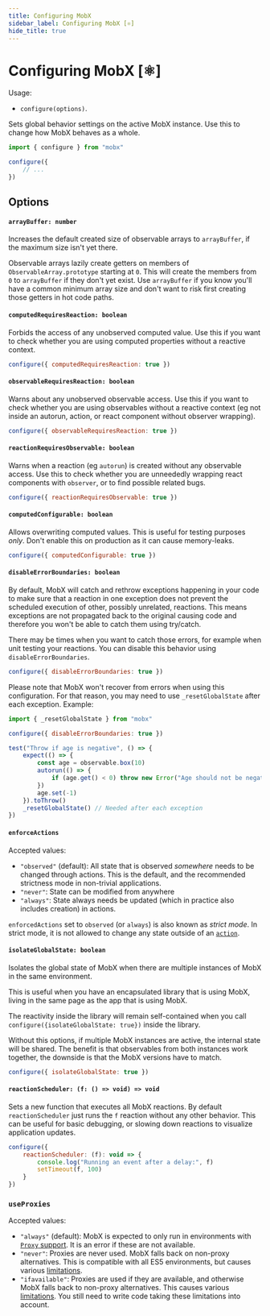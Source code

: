 ```yaml
---
title: Configuring MobX
sidebar_label: Configuring MobX [⚛️]
hide_title: true
---
```


# Configuring MobX [⚛️]

Usage:

-   `configure(options)`.

Sets global behavior settings on the active MobX instance. Use this to change how MobX behaves as a whole.

```javascript
import { configure } from "mobx"

configure({
    // ...
})
```

## Options

#### `arrayBuffer: number`

Increases the default created size of observable arrays to `arrayBuffer`, if the maximum size isn't yet there.

Observable arrays lazily create getters on members of `ObservableArray.prototype` starting at `0`.
This will create the members from `0` to `arrayBuffer` if they don't yet exist.
Use `arrayBuffer` if you know you'll have a common minimum array size and don't want to risk first creating those getters in hot code paths.

#### `computedRequiresReaction: boolean`

Forbids the access of any unobserved computed value.
Use this if you want to check whether you are using computed properties without a reactive context.

```javascript
configure({ computedRequiresReaction: true })
```

#### `observableRequiresReaction: boolean`

Warns about any unobserved observable access.
Use this if you want to check whether you are using observables without a reactive context (eg not inside an autorun, action, or react component without observer wrapping).

```javascript
configure({ observableRequiresReaction: true })
```

#### `reactionRequiresObservable: boolean`

Warns when a reaction (eg `autorun`) is created without any observable access.
Use this to check whether you are unneededly wrapping react components with `observer`, or to find possible related bugs.

```javascript
configure({ reactionRequiresObservable: true })
```

#### `computedConfigurable: boolean`

Allows overwriting computed values. This is useful for testing purposes _only_. Don't enable this on production as it can cause memory-leaks.

```javascript
configure({ computedConfigurable: true })
```

#### `disableErrorBoundaries: boolean`

By default, MobX will catch and rethrow exceptions happening in your code to make sure that a reaction in one exception does not prevent the scheduled execution of other, possibly unrelated, reactions. This means exceptions are not propagated back to the original causing code and therefore you won't be able to catch them using try/catch.

There may be times when you want to catch those errors, for example when unit testing your reactions. You can disable this behavior using `disableErrorBoundaries`.

```javascript
configure({ disableErrorBoundaries: true })
```

Please note that MobX won't recover from errors when using this configuration. For that reason, you may need to use `_resetGlobalState` after each exception. Example:

```js
import { _resetGlobalState } from "mobx"

configure({ disableErrorBoundaries: true })

test("Throw if age is negative", () => {
    expect(() => {
        const age = observable.box(10)
        autorun(() => {
            if (age.get() < 0) throw new Error("Age should not be negative")
        })
        age.set(-1)
    }).toThrow()
    _resetGlobalState() // Needed after each exception
})
```

#### `enforceActions`

Accepted values:

-   `"observed"` (default): All state that is observed _somewhere_ needs to be changed through actions. This is the default, and the recommended strictness mode in non-trivial applications.
-   `"never"`: State can be modified from anywhere
-   `"always"`: State always needs be updated (which in practice also includes creation) in actions.

`enforcedActions` set to `observed` (or `always`) is also known as _strict mode_. In strict mode, it is not allowed to change any state outside of an [`action`](action.md).

#### `isolateGlobalState: boolean`

Isolates the global state of MobX when there are multiple instances of MobX in the same environment.

This is useful when you have an encapsulated library that is using MobX, living in the same page as the app that is using MobX.

The reactivity inside the library will remain self-contained when you call `configure({isolateGlobalState: true})` inside the library.

Without this options, if multiple MobX instances are active, the internal state will be shared. The benefit is that observables from both instances work together, the downside is that the MobX versions have to match.

```javascript
configure({ isolateGlobalState: true })
```

#### `reactionScheduler: (f: () => void) => void`

Sets a new function that executes all MobX reactions.
By default `reactionScheduler` just runs the `f` reaction without any other behavior.
This can be useful for basic debugging, or slowing down reactions to visualize application updates.

```javascript
configure({
    reactionScheduler: (f): void => {
        console.log("Running an event after a delay:", f)
        setTimeout(f, 100)
    }
})
```

### `useProxies`

Accepted values:

-   `"always"` (default): MobX is expected to only run in environments with [`Proxy` support](https://developer.mozilla.org/en-US/docs/Web/JavaScript/Reference/Global_Objects/Proxy). It is an error if these are not available.
-   `"never"`: Proxies are never used. MobX falls back on non-proxy alternatives. This is compatible with all ES5 environments, but causes various [limitations](../best/limitations-without-proxies.md).
-   `"ifavailable"`: Proxies are used if they are available, and otherwise MobX falls back to non-proxy alternatives. This causes various [limitations](../best/limitations-without-proxies.md). You still need to write code taking these limitations into account.
